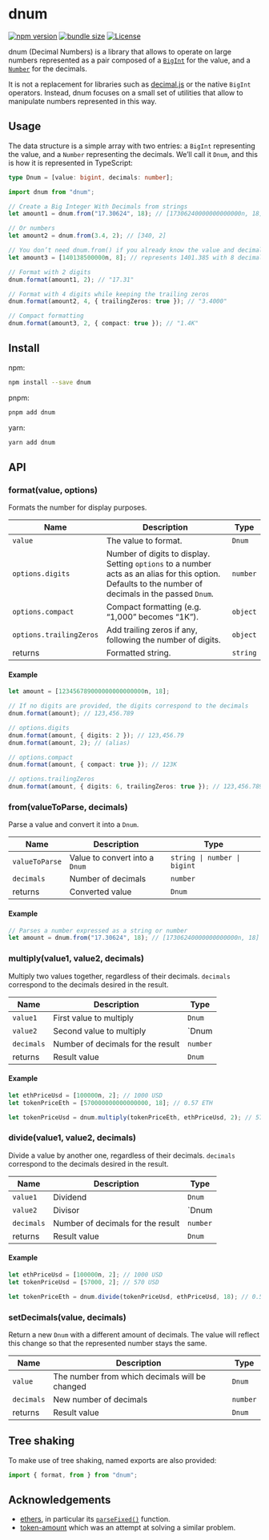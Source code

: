 # dnum

[![npm version](https://badgen.net/npm/v/dnum)](https://www.npmjs.com/package/dnum) [![bundle size](https://badgen.net/bundlephobia/minzip/dnum@latest)](https://bundlephobia.com/result?p=dnum) [![License](https://badgen.net/github/license/bpierre/dnum)](https://github.com/bpierre/dnum/blob/main/LICENSE)

dnum (Decimal Numbers) is a library that allows to operate on large numbers represented as a pair composed of a [`BigInt`](https://developer.mozilla.org/en-US/docs/Glossary/BigInt) for the value, and a [`Number`](https://developer.mozilla.org/en-US/docs/Glossary/Number) for the decimals.

It is not a replacement for libraries such as [decimal.js](https://mikemcl.github.io/decimal.js/) or the native `BigInt` operators. Instead, dnum focuses on a small set of utilities that allow to manipulate numbers represented in this way.

## Usage

The data structure is a simple array with two entries: a `BigInt` representing the value, and a `Number` representing the decimals. We’ll call it `Dnum`, and this is how it is represented in TypeScript:

```ts
type Dnum = [value: bigint, decimals: number];
```

```ts
import dnum from "dnum";

// Create a Big Integer With Decimals from strings
let amount1 = dnum.from("17.30624", 18); // [17306240000000000000n, 18]

// Or numbers
let amount2 = dnum.from(3.4, 2); // [340, 2]

// You don’t need dnum.from() if you already know the value and decimals
let amount3 = [140138500000n, 8]; // represents 1401.385 with 8 decimals precision

// Format with 2 digits
dnum.format(amount1, 2); // "17.31"

// Format with 4 digits while keeping the trailing zeros
dnum.format(amount2, 4, { trailingZeros: true }); // "3.4000"

// Compact formatting
dnum.format(amount3, 2, { compact: true }); // "1.4K"
```

## Install

npm:

```sh
npm install --save dnum
```

pnpm:

```sh
pnpm add dnum
```

yarn:

```sh
yarn add dnum
```

## API

### format(value, options)

Formats the number for display purposes.

| Name                    | Description                                                                                                                                               | Type       |
| ----------------------- | --------------------------------------------------------------------------------------------------------------------------------------------------------- | ---------- |
| `value`                 | The value to format.                                                                                                                                      | `Dnum` |
| `options.digits`        | Number of digits to display. Setting `options` to a number acts as an alias for this option. Defaults to the number of decimals in the passed `Dnum`. | `number`   |
| `options.compact`       | Compact formatting (e.g. “1,000” becomes “1K”).                                                                                                           | `object`   |
| `options.trailingZeros` | Add trailing zeros if any, following the number of digits.                                                                                                | `object`   |
| returns                 | Formatted string.                                                                                                                                         | `string`   |

#### Example

```ts
let amount = [123456789000000000000000n, 18];

// If no digits are provided, the digits correspond to the decimals
dnum.format(amount); // 123,456.789

// options.digits
dnum.format(amount, { digits: 2 }); // 123,456.79
dnum.format(amount, 2); // (alias)

// options.compact
dnum.format(amount, { compact: true }); // 123K

// options.trailingZeros
dnum.format(amount, { digits: 6, trailingZeros: true }); // 123,456.789000
```

### from(valueToParse, decimals)

Parse a value and convert it into a `Dnum`.

| Name           | Description                        | Type                         |
| -------------- | ---------------------------------- | ---------------------------- |
| `valueToParse` | Value to convert into a `Dnum` | `string \| number \| bigint` |
| `decimals`     | Number of decimals                 | `number`                     |
| returns        | Converted value                    | `Dnum`                   |

#### Example

```ts
// Parses a number expressed as a string or number
let amount = dnum.from("17.30624", 18); // [17306240000000000000n, 18]
```

### multiply(value1, value2, decimals)

Multiply two values together, regardless of their decimals. `decimals` correspond to the decimals desired in the result.

| Name       | Description                       | Type       |
| ---------- | --------------------------------- | ---------- |
| `value1`   | First value to multiply           | `Dnum` |
| `value2`   | Second value to multiply          | `Dnum  |
| `decimals` | Number of decimals for the result | `number`   |
| returns    | Result value                      | `Dnum` |

#### Example

```ts
let ethPriceUsd = [100000n, 2]; // 1000 USD
let tokenPriceEth = [570000000000000000, 18]; // 0.57 ETH

let tokenPriceUsd = dnum.multiply(tokenPriceEth, ethPriceUsd, 2); // 570 USD => [57000, 2]
```

### divide(value1, value2, decimals)

Divide a value by another one, regardless of their decimals. `decimals` correspond to the decimals desired in the result.

| Name       | Description                       | Type       |
| ---------- | --------------------------------- | ---------- |
| `value1`   | Dividend                          | `Dnum` |
| `value2`   | Divisor                           | `Dnum  |
| `decimals` | Number of decimals for the result | `number`   |
| returns    | Result value                      | `Dnum` |

#### Example

```ts
let ethPriceUsd = [100000n, 2]; // 1000 USD
let tokenPriceUsd = [57000, 2]; // 570 USD

let tokenPriceEth = dnum.divide(tokenPriceUsd, ethPriceUsd, 18); // 0.57 ETH => [570000000000000000, 18]
```

### setDecimals(value, decimals)

Return a new `Dnum` with a different amount of decimals. The value will reflect this change so that the represented number stays the same.

| Name       | Description                                    | Type       |
| ---------- | ---------------------------------------------- | ---------- |
| `value`    | The number from which decimals will be changed | `Dnum` |
| `decimals` | New number of decimals                         | `number`   |
| returns    | Result value                                   | `Dnum` |

## Tree shaking

To make use of tree shaking, named exports are also provided:

```ts
import { format, from } from "dnum";
```

## Acknowledgements

- [ethers](https://ethers.org/), in particular its [`parseFixed()`](https://github.com/ethers-io/ethers.js/blob/8b62aeff9cce44cbd16ff41f8fc01ebb101f8265/packages/bignumber/src.ts/fixednumber.ts#L70) function.
- [token-amount](https://github.com/aragon/token-amount) which was an attempt at solving a similar problem.
